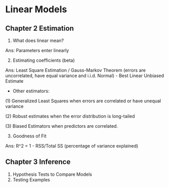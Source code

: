 # Linear Models

## Chapter 2 Estimation
1. What does linear mean?

Ans: Parameters enter linearly

2. Estimating coefficients (beta)

Ans: Least Square Estimation / Gauss-Markov Theorem (errors are uncorrelated, have equal variance and i.i.d. Normal) - Best Linear Unbiased Estimate

* Other estimators: 

(1) Generalized Least Squares when errors are correlated or have unequal variance 

(2) Robust estimates when the error distribution is long-tailed

(3) Biased Estimators when predictors are correlated.

3. Goodness of Fit

Ans: R^2 = 1 - RSS/Total SS (percentage of variance explained)

## Chapter 3 Inference

1. Hypothesis Tests to Compare Models
2. Testing Examples
